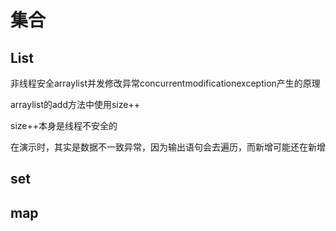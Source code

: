 # 集合

## List

非线程安全arraylist并发修改异常concurrentmodificationexception产生的原理

arraylist的add方法中使用size++

size++本身是线程不安全的

在演示时，其实是数据不一致异常，因为输出语句会去遍历，而新增可能还在新增

## set

## map